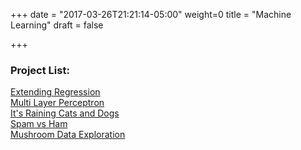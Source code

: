 +++
date = "2017-03-26T21:21:14-05:00"
weight=0
title = "Machine Learning"
draft = false

+++
<h3>Project List:</h3>
<a href="/ML/ExtendingRegression.html">Extending Regression</a></br>
<a href="/ML/MultiLayerPerceptron.html">Multi Layer Perceptron</a></br>
<a href="/ML/ItsRainingCatsAndDogs.html">It's Raining Cats and Dogs</a></br>
<a href="/ML/SpamvsHam.html">Spam vs Ham</a></br>
<a href="/ML/MushroomClassification.html">Mushroom Data Exploration</a></br>
